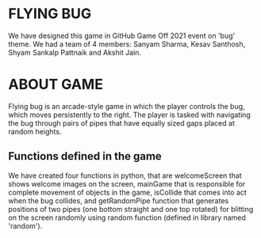 # FLYING BUG
We have designed this game in GitHub Game Off 2021 event on 'bug' theme. We had a team of 4 members: Sanyam Sharma, Kesav Santhosh, Shyam Sankalp Pattnaik and Akshit Jain.

# ABOUT GAME
Flying bug is an arcade-style game in which the player controls the bug, which moves persistently to the right. The player is tasked with navigating the bug through pairs of pipes that have equally sized gaps placed at random heights.

## Functions defined in the game
We have created four functions in python, that are welcomeScreen that shows welcome images on the screen, mainGame that is responsible for complete movement of objects in the game, isCollide that comes into act when the bug collides, and getRandomPipe function that generates positions of two pipes (one bottom straight and one top rotated) for blitting on the screen randomly using random function (defined in library named 'random').
